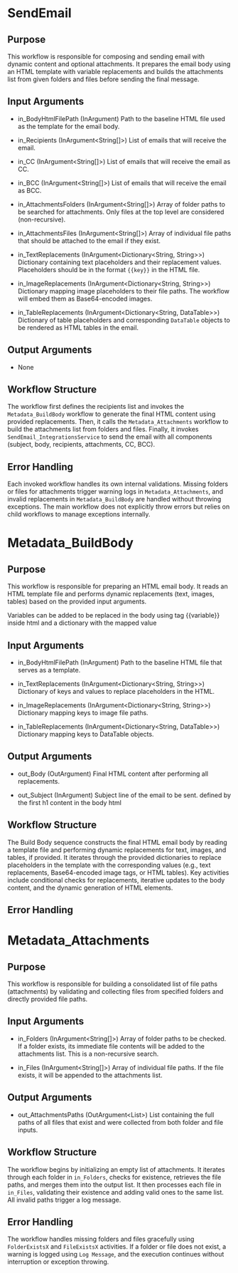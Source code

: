 # SendEmail

## Purpose
This workflow is responsible for composing and sending email with dynamic content and optional attachments. It prepares the email body using an HTML template with variable replacements and builds the attachments list from given folders and files before sending the final message.

## Input Arguments
- in_BodyHtmlFilePath (InArgument<String>)
  Path to the baseline HTML file used as the template for the email body.

- in_Recipients (InArgument<String[]>)
  List of emails that will receive the email.

- in_CC (InArgument<String[]>)
  List of emails that will receive the email as CC.

- in_BCC (InArgument<String[]>)
  List of emails that will receive the email as BCC.

- in_AttachmentsFolders (InArgument<String[]>)
  Array of folder paths to be searched for attachments. Only files at the top level are considered (non-recursive).

- in_AttachmentsFiles (InArgument<String[]>)
  Array of individual file paths that should be attached to the email if they exist.

- in_TextReplacements (InArgument<Dictionary<String, String>>)
  Dictionary containing text placeholders and their replacement values. Placeholders should be in the format `{{key}}` in the HTML file.

- in_ImageReplacements (InArgument<Dictionary<String, String>>)
  Dictionary mapping image placeholders to their file paths. The workflow will embed them as Base64-encoded images.

- in_TableReplacements (InArgument<Dictionary<String, DataTable>>)
  Dictionary of table placeholders and corresponding `DataTable` objects to be rendered as HTML tables in the email.

## Output Arguments
- None

## Workflow Structure
The workflow first defines the recipients list and invokes the `Metadata_BuildBody` workflow to generate the final HTML content using provided replacements. Then, it calls the `Metadata_Attachments` workflow to build the attachments list from folders and files. Finally, it invokes `SendEmail_IntegrationsService` to send the email with all components (subject, body, recipients, attachments, CC, BCC).

## Error Handling
Each invoked workflow handles its own internal validations. Missing folders or files for attachments trigger warning logs in `Metadata_Attachments`, and invalid replacements in `Metadata_BuildBody` are handled without throwing exceptions. The main workflow does not explicitly throw errors but relies on child workflows to manage exceptions internally.


# Metadata_BuildBody

## Purpose
This workflow is responsible for preparing an HTML email body. It reads an HTML template file and performs dynamic replacements (text, images, tables) based on the provided input arguments.

Variables can be added to be replaced in the body using tag {{variable}} inside html and a dictionary with the mapped value

## Input Arguments
- in_BodyHtmlFilePath (InArgument<String>)
Path to the baseline HTML file that serves as a template.

- in_TextReplacements (InArgument<Dictionary<String, String>>)
 Dictionary of keys and values to replace placeholders in the HTML.

- in_ImageReplacements (InArgument<Dictionary<String, String>>)
Dictionary mapping keys to image file paths.

- in_TableReplacements (InArgument<Dictionary<String, DataTable>>)
Dictionary mapping keys to DataTable objects.

## Output Arguments
- out_Body (OutArgument<String>)
Final HTML content after performing all replacements.

- out_Subject (InArgument<String>)
  Subject line of the email to be sent.
  defined by the first h1 content in the body html

## Workflow Structure
The Build Body sequence constructs the final HTML email body by reading a template file and performing dynamic replacements for text, images, and tables, if provided. It iterates through the provided dictionaries to replace placeholders in the template with the corresponding values (e.g., text replacements, Base64-encoded image tags, or HTML tables). Key activities include conditional checks for replacements, iterative updates to the body content, and the dynamic generation of HTML elements.


## Error Handling


# Metadata_Attachments

## Purpose
This workflow is responsible for building a consolidated list of file paths (attachments) by validating and collecting files from specified folders and directly provided file paths.

## Input Arguments
- in_Folders (InArgument<String[]>)
  Array of folder paths to be checked. If a folder exists, its immediate file contents will be added to the attachments list. This is a non-recursive search.

- in_Files (InArgument<String[]>)
  Array of individual file paths. If the file exists, it will be appended to the attachments list.

## Output Arguments
- out_AttachmentsPaths (OutArgument<List<String>>)
  List containing the full paths of all files that exist and were collected from both folder and file inputs.


## Workflow Structure
The workflow begins by initializing an empty list of attachments. It iterates through each folder in `in_Folders`, checks for existence, retrieves the file paths, and merges them into the output list. It then processes each file in `in_Files`, validating their existence and adding valid ones to the same list. All invalid paths trigger a log message.

## Error Handling
The workflow handles missing folders and files gracefully using `FolderExistsX` and `FileExistsX` activities. If a folder or file does not exist, a warning is logged using `Log Message`, and the execution continues without interruption or exception throwing.


